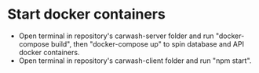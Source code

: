 # Start docker containers

- Open terminal in repository's carwash-server folder and run "docker-compose build", then "docker-compose up" to spin database and API docker containers.
- Open terminal in repository's carwash-client folder and run "npm start".
